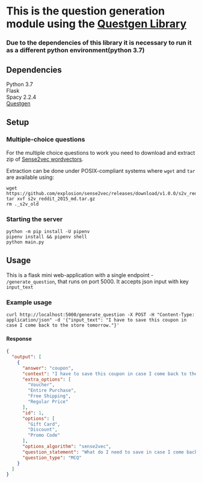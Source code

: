 # This is the question generation module using the [Questgen Library](https://github.com/ramsrigouthamg/Questgen.ai)
### Due to the dependencies of this library it is necessary to run it as a different python environment(python 3.7)

## Dependencies 
Python 3.7 \
Flask \
Spacy 2.2.4 \
[Questgen](https://github.com/ramsrigouthamg/Questgen.ai)  

## Setup

### Multiple-choice questions
For the multiple choice questions to work you need to download and extract zip of [Sense2vec wordvectors](https://github.com/explosion/sense2vec/releases/download/v1.0.0/s2v_reddit_2015_md.tar.gz).

Extraction can be done under POSIX-compliant systems where `wget` and `tar` are available using:

```
wget https://github.com/explosion/sense2vec/releases/download/v1.0.0/s2v_reddit_2015_md.tar.gz
tar xvf s2v_reddit_2015_md.tar.gz 
rm ._s2v_old
```

### Starting the server
```
python -m pip install -U pipenv
pipenv install && pipenv shell
python main.py
```

## Usage
This is a flask mini web-application with a single endpoint - `/generate_question`, that runs on port 5000.
It accepts json input with key `input_text`

### Example  usage
```
curl http://localhost:5000/generate_question -X POST -H "Content-Type: application/json" -d '{"input_text": "I have to save this coupon in case I come back to the store tomorrow."}'
```

#### Response
```json
{
  "output": [
    {
      "answer": "coupon",
      "context": "I have to save this coupon in case I come back to the store tomorrow.",
      "extra_options": [
        "Voucher",
        "Entire Purchase",
        "Free Shipping",
        "Regular Price"
      ],
      "id": 1,
      "options": [
        "Gift Card",
        "Discount",
        "Promo Code"
      ],
      "options_algorithm": "sense2vec",
      "question_statement": "What do I need to save in case I come back to the store tomorrow?",
      "question_type": "MCQ"
    }
  ]
}

```
